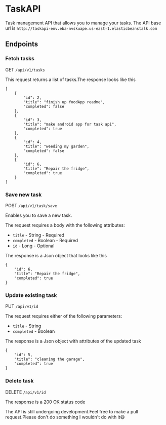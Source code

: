 # TaskAPI
Task management API that allows you to manage your tasks.
The API base url is `http://taskapi-env.eba-nvskuape.us-east-1.elasticbeanstalk.com`

## Endpoints ##
### Fetch tasks ###
GET `/api/v1/tasks`

This request returns a list of tasks.The response looks like this
```
[
    {
        "id": 2,
        "title": "finish up foodApp readme",
        "completed": false
    },
    {
        "id": 3,
        "title": "make android app for task api",
        "completed": true
    },
    {
        "id": 4,
        "title": "weeding my garden",
        "completed": false
    },
    {
        "id": 6,
        "title": "Repair the fridge",
        "completed": true
    }
]
```
### Save new task ###
POST `/api/v1/task/save`

Enables you to save a new task.

The request requires a body with the following attributes:


 - `title` - String - Required
 - `completed` - Boolean - Required
 - `id` - Long - Optional 

The response is a Json object that looks like this

```
{
    "id": 6,
    "title": "Repair the fridge",
    "completed": true
}
```
### Update existing task ###
PUT `/api/v1/id`

The request requires either of the following parameters:

 - `title` - String 
 - `completed` - Boolean

The response is a Json object with attributes of the updated task
```
{
    "id": 5,
    "title": "cleaning the garage",
    "completed": true
}
```

### Delete task ###
DELETE `/api/v1/id`

The response is a 200 OK status code

The API is still undergoing development.Feel free to make a pull request.Please don't do something I wouldn't do with it😄





